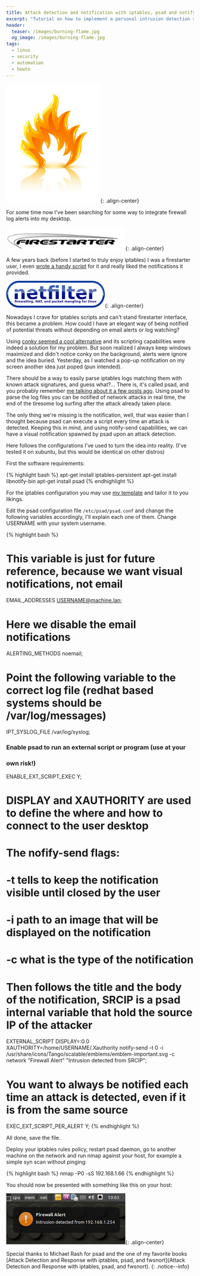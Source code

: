 ```yaml
---
title: Attack detection and notification with iptables, psad and notify-send
excerpt: "Tutorial on how to implement a personal intrusion detection system using the best open source tools available."
header:
  teaser: /images/burning-flame.jpg
  og_image: /images/burning-flame.jpg
tags:
  - linux
  - security
  - automation
  - howto
---
```


![flame](/images/burning-flame.jpg){: .align-center}

For some time now I've been searching for some way to integrate firewall log alerts into my desktop.

![firestarter](/images/firestarter.png){: .align-center}

A few years back (before I started to truly enjoy iptables) I was a firestarter user, I even [wrote a handy script](http://kintoandar.blogspot.com/2008/09/firestarter-firewall-switch.html) for it and really liked the notifications it provided.

![netfilter](/images/netfilter.png){: .align-center}

Nowadays I crave for iptables scripts and can't stand firestarter interface, this became a problem. How could I have an elegant way of being notified of potential threats without depending on email alerts or log watching?

Using [conky seemed a cool alternative](http://kintoandar.blogspot.com/2010/12/conky-config-eee-netbook.html) and its scripting capabilities were indeed a solution for my problem. But soon realized I always keep windows maximized and didn't notice conky on the background, alerts were ignore and the idea buried. Yesterday, as I watched a pop-up notification on my screen another idea just poped (pun intended).

There should be a way to easily parse iptables logs matching them with known attack signatures, and guess what?... There is, it's called psad, and you probably remember [me talking about it a few posts ago](http://kintoandar.blogspot.com/2010/02/book-review-linux-firewalls.html). Using psad to parse the log files you can be notified of network attacks in real time, the end of the tiresome log surfing after the attack already taken place.

The only thing we're missing is the notification, well, that was easier than I thought because psad can execute a script every time an attack is detected. Keeping this in mind, and using notify-send capabilities, we can have a visual notification spawned by psad upon an attack detection.

Here follows the configurations I've used to turn the idea into reality.
(I've tested it on xubuntu, but this would be identical on other distros)

First the software requirements:

{% highlight bash %}
apt-get install iptables-persistent
apt-get install libnotify-bin
apt-get install psad
{% endhighlight %}

For the iptables configuration you may use [my template](https://github.com/kintoandar/shell_scripts/blob/master/automation/iptables.sh) and tailor it to you likings.

Edit the psad configuration file `/etc/psad/psad.conf` and change the following variables accordingly, I'll explain each one of them.
Change USERNAME with your system username.

{% highlight bash %}
# This variable is just for future reference, because we want visual notifications, not email
EMAIL_ADDRESSES USERNAME@machine.lan;

# Here we disable the email notifications
ALERTING_METHODS noemail;

# Point the following variable to the correct log file (redhat based systems should be /var/log/messages)
IPT_SYSLOG_FILE /var/log/syslog;
### Enable psad to run an external script or program (use at your
### own risk!)
ENABLE_EXT_SCRIPT_EXEC Y;
# DISPLAY and XAUTHORITY are used to define the where and how to connect to the user desktop
# The nofify-send flags:
# -t tells to keep the notification visible until closed by the user
# -i path to an image that will be displayed on the notification
# -c what is the type of the notification
# Then follows the title and the body of the notification, SRCIP is a psad internal variable that hold the source IP of the attacker
EXTERNAL_SCRIPT DISPLAY=:0.0 XAUTHORITY=/home/USERNAME/.Xauthority notify-send -t 0 -i /usr/share/icons/Tango/scalable/emblems/emblem-important.svg -c network "Firewall Alert" "Intrusion detected from SRCIP";

# You want to always be notified each time an attack is detected, even if it is from the same source
EXEC_EXT_SCRIPT_PER_ALERT Y;
{% endhighlight %}


All done, save the file.

Deploy your iptables rules policy, restart psad daemon, go to another machine on the network and run nmap against your host, for example a simple syn scan without pinging:

{% highlight bash %}
nmap -P0 -sS 192.168.1.66
{% endhighlight %}

You should now be presented with something like this on your host:

![notify](/images/notify-send.png){: .align-center}

Special thanks to Michael Rash for psad and the one of my favorite books [Attack Detection and Response with iptables, psad, and fwsnort](Attack Detection and Response with iptables, psad, and fwsnort).
{: .notice--info}
